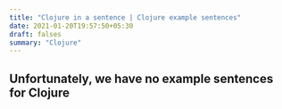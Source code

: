 ```yaml
---
title: "Clojure in a sentence | Clojure example sentences"
date: 2021-01-20T19:57:50+05:30
draft: falses
summary: "Clojure"
---
```

## Unfortunately, we have no example sentences for Clojure                 
